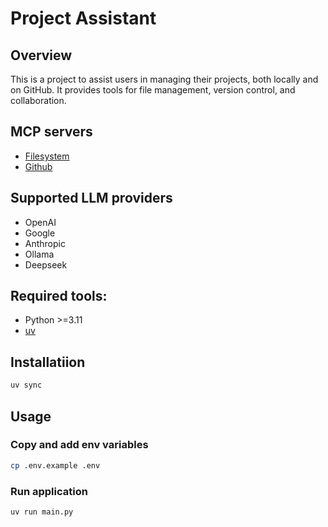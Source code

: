 # Project Assistant

## Overview

This is a project to assist users in managing their projects, both locally and on GitHub. It provides tools for file management, version control, and collaboration.

## MCP servers

- [Filesystem](https://github.com/modelcontextprotocol/servers/tree/main/src/filesystem)
- [Github](https://github.com/github/github-mcp-server)

## Supported LLM providers

- OpenAI
- Google
- Anthropic
- Ollama
- Deepseek

## Required tools:

- Python >=3.11
- [uv](https://docs.astral.sh/uv/)

## Installatiion

```bash
uv sync
```

## Usage

### Copy and add env variables

```bash
cp .env.example .env
```

### Run application

```bash
uv run main.py
```
